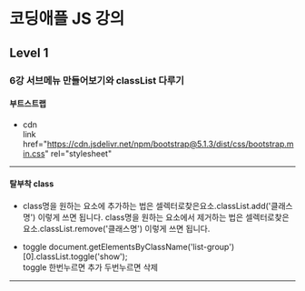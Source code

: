 # 코딩애플 JS 강의
## Level 1 
### 6강 서브메뉴 만들어보기와 classList 다루기

#### 부트스트랩 
- cdn   
link href="https://cdn.jsdelivr.net/npm/bootstrap@5.1.3/dist/css/bootstrap.min.css" rel="stylesheet"   
<script src="https://cdn.jsdelivr.net/npm/bootstrap@5.1.3/dist/js/bootstrap.bundle.min.js"></script>   
---
   
   
#### 탈부착 class 

- class명을 원하는 요소에 추가하는 법은 
셀렉터로찾은요소.classList.add('클래스명') 이렇게 쓰면 됩니다.
class명을 원하는 요소에서 제거하는 법은 
셀렉터로찾은요소.classList.remove('클래스명') 이렇게 쓰면 됩니다.

- toggle
document.getElementsByClassName('list-group')[0].classList.toggle('show');   
toggle 한번누르면 추가 두번누르면 삭제
---


